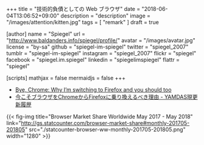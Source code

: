 +++
title = "技術的負債としての Web ブラウザ"
date =  "2018-06-04T13:06:52+09:00"
description = "description"
image = "/images/attention/kitten.jpg"
tags        = [ "remark" ]
draft = true

[author]
  name      = "Spiegel"
  url       = "http://www.baldanders.info/spiegel/profile/"
  avatar    = "/images/avatar.jpg"
  license   = "by-sa"
  github    = "spiegel-im-spiegel"
  twitter   = "spiegel_2007"
  tumblr    = "spiegel-im-spiegel"
  instagram = "spiegel_2007"
  flickr    = "spiegel"
  facebook  = "spiegel.im.spiegel"
  linkedin  = "spiegelimspiegel"
  flattr    = "spiegel"

[scripts]
  mathjax = false
  mermaidjs = false
+++

- [Bye, Chrome: Why I’m switching to Firefox and you should too](https://www.fastcodesign.com/90174010/bye-chrome-why-im-switching-to-firefox-and-you-should-too)
- [今こそブラウザをChromeからFirefoxに乗り換えるべき理由 - YAMDAS現更新履歴](http://d.hatena.ne.jp/yomoyomo/20180604/chrometofirefox)

{{< fig-img title="Browser Market Share Worldwide May 2017 - May 2018" link="http://gs.statcounter.com/browser-market-share#monthly-201705-201805" src="./statcounter-browser-ww-monthly-201705-201805.png" width="1280" >}}







<!-- eof -->
